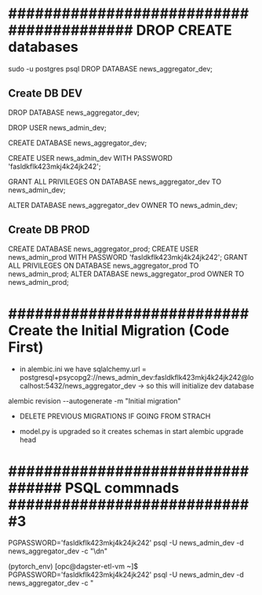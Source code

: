 # #########################################  DROP CREATE databases ######################################
sudo -u postgres psql
DROP DATABASE news_aggregator_dev;

## Create DB DEV
DROP DATABASE news_aggregator_dev;

DROP USER news_admin_dev;

CREATE DATABASE news_aggregator_dev;

CREATE USER news_admin_dev WITH PASSWORD 'fasldkflk423mkj4k24jk242';

GRANT ALL PRIVILEGES ON DATABASE news_aggregator_dev TO news_admin_dev;

ALTER DATABASE news_aggregator_dev OWNER TO news_admin_dev;



## Create DB PROD
CREATE DATABASE news_aggregator_prod;
CREATE USER news_admin_prod WITH PASSWORD 'fasldkflk423mkj4k24jk242';
GRANT ALL PRIVILEGES ON DATABASE news_aggregator_prod TO news_admin_prod;
ALTER DATABASE news_aggregator_prod OWNER TO news_admin_prod;

# ########################### Create the Initial Migration (Code First) ###############################
- in alembic.ini we have sqlalchemy.url = postgresql+psycopg2://news_admin_dev:fasldkflk423mkj4k24jk242@localhost:5432/news_aggregator_dev -> so this will initialize dev database

alembic revision --autogenerate -m "Initial migration" 
- DELETE PREVIOUS MIGRATIONS IF GOING FROM STRACH

- model.py is upgraded so it creates schemas in start
alembic upgrade head


# ################################# PSQL commnads ############################3

PGPASSWORD='fasldkflk423mkj4k24jk242' psql -U news_admin_dev -d news_aggregator_dev -c "\dn"

(pytorch_env) [opc@dagster-etl-vm ~]$ PGPASSWORD='fasldkflk423mkj4k24jk242' psql -U news_admin_dev -d news_aggregator_dev -c "



